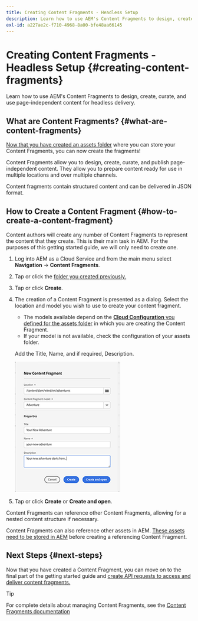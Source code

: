 ```yaml
---
title: Creating Content Fragments - Headless Setup
description: Learn how to use AEM's Content Fragments to design, create, curate, and use page-independent content for headless delivery.
exl-id: a227ae2c-f710-4968-8a00-bfe48aa66145
---
```

# Creating Content Fragments - Headless Setup {#creating-content-fragments}

Learn how to use AEM's Content Fragments to design, create, curate, and use page-independent content for headless delivery.

## What are Content Fragments? {#what-are-content-fragments}

[Now that you have created an assets folder](create-assets-folder.md) where you can store your Content Fragments, you can now create the fragments!

Content Fragments allow you to design, create, curate, and publish page-independent content. They allow you to prepare content ready for use in multiple locations and over multiple channels.

Content fragments contain structured content and can be delivered in JSON format.

## How to Create a Content Fragment {#how-to-create-a-content-fragment}

Content authors will create any number of Content Fragments to represent the content that they create. This is their main task in AEM. For the purposes of this getting started guide, we will only need to create one.

1. Log into AEM as a Cloud Service and from the main menu select **Navigation** -&gt; **Content Fragments**.

1. Tap or click the [folder you created previously.](create-assets-folder.md)
1. Tap or click **Create**.
1. The creation of a Content Fragment is presented as a dialog. 
   Select the location and model you wish to use to create your content fragment.
   
   * The models available depend on the [**Cloud Configuration** you defined for the assets folder](create-assets-folder.md) in which you are creating the Content Fragment.
   * If your model is not available, check the configuration of your assets folder.

   Add the Title, Name, and if required, Description.

   ![Create New Content Fragment dialog](/help/sites-cloud/administering/content-fragments/assets/cfc-console-create.png)

1. Tap or click **Create** or  **Create and open**.

Content Fragments can reference other Content Fragments, allowing for a nested content structure if necessary.

Content Fragments can also reference other assets in AEM. [These assets need to be stored in AEM](/help/assets/manage-digital-assets.md) before creating a referencing Content Fragment.

## Next Steps {#next-steps}

Now that you have created a Content Fragment, you can move on to the final part of the getting started guide and [create API requests to access and deliver content fragments.](create-api-request.md)

>[!TIP]
>
>For complete details about managing Content Fragments, see the [Content Fragments documentation](/help/sites-cloud/administering/content-fragments/overview.md)
